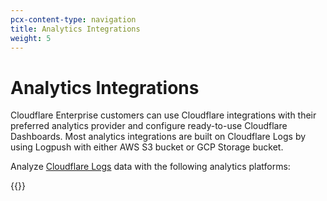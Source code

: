 ```yaml
---
pcx-content-type: navigation
title: Analytics Integrations
weight: 5
---
```


# Analytics Integrations

Cloudflare Enterprise customers can use Cloudflare integrations with their preferred analytics provider and configure ready-to-use Cloudflare Dashboards. Most analytics integrations are built on Cloudflare Logs by using Logpush with either AWS S3 bucket or GCP Storage bucket.

Analyze [Cloudflare Logs](/logs/) data with the following analytics platforms:

{{<directory-listing>}}
